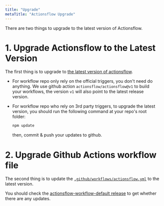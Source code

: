 ```yaml
---
title: "Upgrade"
metaTitle: "Actionsflow Upgrade"
---
```


There are two things to upgrade to the latest version of Actionsflow.

# 1. Upgrade Actionsflow to the Latest Version

The first thing is to upgrade to [the latest version of actionsflow](https://github.com/actionsflow/actionsflow/releases).

- For workflow repo only rely on the official triggers, you don't need do anything. We use github action `actionsflow/actionsflow@v1` to build your workflows, the version `v1` will also point to the latest release version.

- For workflow repo who rely on 3rd party triggers, to upgrade the latest version, you should run the following command at your repo's root folder:

  ```bash
  npm update
  ```

  then, commit & push your updates to github.

# 2. Upgrade Github Actions workflow file

The second thing is to update the [`.github/workflows/actionsflow.yml`](https://github.com/actionsflow/actionsflow-workflow-default/blob/master/.github/workflows/actionsflow.yml) to the latest version.

You should check the [actionsflow-workflow-default release](https://github.com/actionsflow/actionsflow-workflow-default/releases) to get whether there are any updates.
